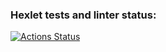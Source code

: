 ### Hexlet tests and linter status:
[![Actions Status](https://github.com/klitale/python-project-50/workflows/hexlet-check/badge.svg)](https://github.com/klitale/python-project-50/actions)